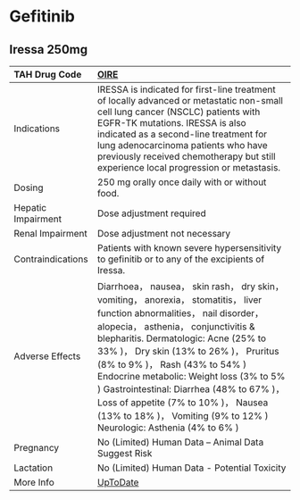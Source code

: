 # Gefitinib

## Iressa 250mg

| TAH Drug Code      | [OIRE](https://www.tahsda.org.tw/drugs/hissearch.php?drug_code=OIRE)                                                                                                                                                                                                                                                                                                                                                                                                                          |
|:-------------------|:----------------------------------------------------------------------------------------------------------------------------------------------------------------------------------------------------------------------------------------------------------------------------------------------------------------------------------------------------------------------------------------------------------------------------------------------------------------------------------------------|
| Indications        | IRESSA is indicated for first-line treatment of locally advanced or metastatic non-small cell lung cancer (NSCLC) patients with EGFR-TK mutations. IRESSA is also indicated as a second-line treatment for lung adenocarcinoma patients who have previously received chemotherapy but still experience local progression or metastasis.                                                                                                                                                       |
| Dosing             | 250 mg orally once daily with or without food.                                                                                                                                                                                                                                                                                                                                                                                                                                                |
| Hepatic Impairment | Dose adjustment required                                                                                                                                                                                                                                                                                                                                                                                                                                                                      |
| Renal Impairment   | Dose adjustment not necessary                                                                                                                                                                                                                                                                                                                                                                                                                                                                 |
| Contraindications  | Patients with known severe hypersensitivity to gefinitib or to any of the excipients of Iressa.                                                                                                                                                                                                                                                                                                                                                                                               |
| Adverse Effects    | Diarrhoea， nausea， skin rash， dry skin， vomiting， anorexia， stomatitis， liver function abnormalities， nail disorder， alopecia， asthenia， conjunctivitis & blepharitis. Dermatologic: Acne (25% to 33% )， Dry skin (13% to 26% )， Pruritus (8% to 9% )， Rash (43% to 54% ) Endocrine metabolic: Weight loss (3% to 5% ) Gastrointestinal: Diarrhea (48% to 67% )， Loss of appetite (7% to 10% )， Nausea (13% to 18% )， Vomiting (9% to 12% ) Neurologic: Asthenia (4% to 6% ) |
| Pregnancy          | No (Limited) Human Data – Animal Data Suggest Risk                                                                                                                                                                                                                                                                                                                                                                                                                                            |
| Lactation          | No (Limited) Human Data - Potential Toxicity                                                                                                                                                                                                                                                                                                                                                                                                                                                  |
| More Info          | [UpToDate](https://www.uptodate.com/contents/gefitinib-drug-information)                                                                                                                                                                                                                                                                                                                                                                                                                      |

